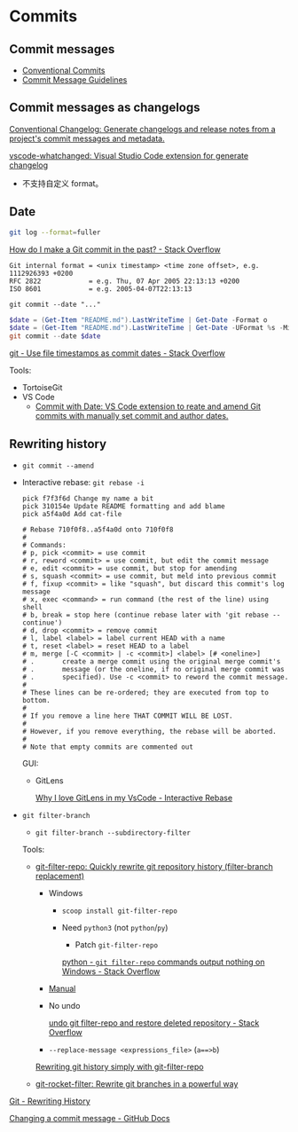 # Commits
## Commit messages
- [Conventional Commits](https://www.conventionalcommits.org/)
- [Commit Message Guidelines](https://gist.github.com/robertpainsi/b632364184e70900af4ab688decf6f53)

## Commit messages as changelogs
[Conventional Changelog: Generate changelogs and release notes from a project's commit messages and metadata.](https://github.com/conventional-changelog/conventional-changelog)

[vscode-whatchanged: Visual Studio Code extension for generate changelog](https://github.com/release-lab/vscode-whatchanged)
- 不支持自定义 format。

## Date
```sh
git log --format=fuller
```

[How do I make a Git commit in the past? - Stack Overflow](https://stackoverflow.com/questions/3895453/how-do-i-make-a-git-commit-in-the-past)
```
Git internal format = <unix timestamp> <time zone offset>, e.g.  1112926393 +0200
RFC 2822            = e.g. Thu, 07 Apr 2005 22:13:13 +0200
ISO 8601            = e.g. 2005-04-07T22:13:13
```
`git commit --date "..."`

```powershell
$date = (Get-Item "README.md").LastWriteTime | Get-Date -Format o
$date = (Get-Item "README.md").LastWriteTime | Get-Date -UFormat %s -Millisecond 0
git commit --date $date
```

[git - Use file timestamps as commit dates - Stack Overflow](https://stackoverflow.com/questions/74275146/use-file-timestamps-as-commit-dates)

Tools:
- TortoiseGit
- VS Code
  - [Commit with Date: VS Code extension to reate and amend Git commits with manually set commit and author dates.](https://github.com/BrandonXLF/commit-with-date)

## Rewriting history
- `git commit --amend`

- Interactive rebase: `git rebase -i`

  ```git
  pick f7f3f6d Change my name a bit
  pick 310154e Update README formatting and add blame
  pick a5f4a0d Add cat-file

  # Rebase 710f0f8..a5f4a0d onto 710f0f8
  #
  # Commands:
  # p, pick <commit> = use commit
  # r, reword <commit> = use commit, but edit the commit message
  # e, edit <commit> = use commit, but stop for amending
  # s, squash <commit> = use commit, but meld into previous commit
  # f, fixup <commit> = like "squash", but discard this commit's log message
  # x, exec <command> = run command (the rest of the line) using shell
  # b, break = stop here (continue rebase later with 'git rebase --continue')
  # d, drop <commit> = remove commit
  # l, label <label> = label current HEAD with a name
  # t, reset <label> = reset HEAD to a label
  # m, merge [-C <commit> | -c <commit>] <label> [# <oneline>]
  # .       create a merge commit using the original merge commit's
  # .       message (or the oneline, if no original merge commit was
  # .       specified). Use -c <commit> to reword the commit message.
  #
  # These lines can be re-ordered; they are executed from top to bottom.
  #
  # If you remove a line here THAT COMMIT WILL BE LOST.
  #
  # However, if you remove everything, the rebase will be aborted.
  #
  # Note that empty commits are commented out
  ```
  GUI:
  - GitLens

    [Why I love GitLens in my VsCode - Interactive Rebase](https://blog.delpuppo.net/why-i-love-gitlens-in-my-vscode-interactive-rebase)

- `git filter-branch`
  - `git filter-branch --subdirectory-filter`

  Tools:
  - [git-filter-repo: Quickly rewrite git repository history (filter-branch replacement)](https://github.com/newren/git-filter-repo)
    - Windows
      - `scoop install git-filter-repo`
      - Need `python3` (not `python`/`py`)
        - Patch `git-filter-repo`

        [python - `git filter-repo` commands output nothing on Windows - Stack Overflow](https://stackoverflow.com/questions/69355161/git-filter-repo-commands-output-nothing-on-windows)
    - [Manual](https://htmlpreview.github.io/?https://github.com/newren/git-filter-repo/blob/docs/html/git-filter-repo.html)
    - No undo

      [undo git filter-repo and restore deleted repository - Stack Overflow](https://stackoverflow.com/questions/72030303/undo-git-filter-repo-and-restore-deleted-repository)
    - `--replace-message <expressions_file>` (`a==>b`)

    [Rewriting git history simply with git-filter-repo](https://andrewlock.net/rewriting-git-history-simply-with-git-filter-repo/)

  - [git-rocket-filter: Rewrite git branches in a powerful way](https://github.com/xoofx/git-rocket-filter)

[Git - Rewriting History](https://git-scm.com/book/en/v2/Git-Tools-Rewriting-History)

[Changing a commit message - GitHub Docs](https://docs.github.com/en/pull-requests/committing-changes-to-your-project/creating-and-editing-commits/changing-a-commit-message)